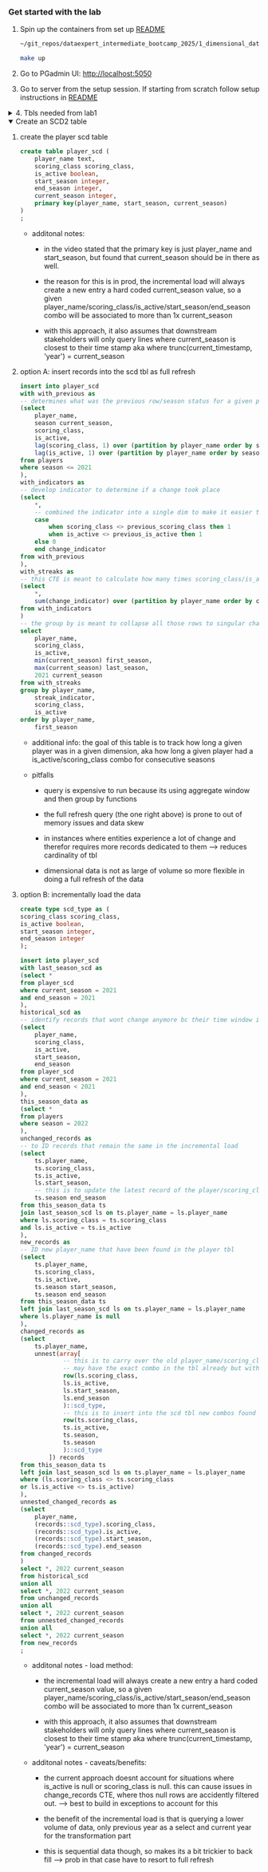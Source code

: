 ### Get started with the lab

1. Spin up the containers from set up [README](../../setup_postgres/README.md)

    ```bash
    ~/git_repos/dataexpert_intermediate_bootcamp_2025/1_dimensional_data_modeling/1_setup_postgres

    make up
    ```

2. Go to PGadmin UI: [http://localhost:5050](http://localhost:5050) 

3. Go to server from the setup session. If starting from scratch follow setup instructions in [README](../../setup_postgres/README.md)

<details>
    <summary>4. Tbls needed from lab1</summary>

**this approach yields the same results as in lab1, just a different method**

1. create a new data type

    ```sql
    create type season_stats as (
            season integer, 
            gp integer, 
            pts real, 
            reb real,
            ast real
            )
            ;

    create type scoring_class as enum ('star', 'good', 'average', 'bad');
    ```

    + its an enumeration type 

2. create new tbl with additional columns

    ```sql 
    create table players (
    player_name text,
    height text,
    college text, 
    country text,
    draft_year text, 
    draft_round text, 
    draft_number text,
    season_stats season_stats[],
    scoring_class scoring_class, 
    years_since_last_season integer,
    is_active boolean,
    season integer,
    primary key(player_name, current_season)
    )
    ;
    ```

    3. populate cumulative tbl 

    ```sql
    insert into players 
    WITH years AS (
        -- created a "skeleton" dimension to replicate today and yesterday mechanism 
        SELECT *
        FROM GENERATE_SERIES(1996, 2022) AS season
    -- with the CTE p and players_and_seaons, create 1 row per player_name/season they had in reported stats
    -- excludes rows where player took time off (for example Michael Jordan)
    ), p AS (
        SELECT
            player_name,
            MIN(season) AS first_season
        FROM player_seasons
        GROUP BY player_name
    ), players_and_seasons AS (
        SELECT *
        FROM p
        JOIN years y
            ON p.first_season <= y.season
    ), windowed AS (
        -- same mechanism as today and yesterday CTE join except less manual 
        -- array_remove() is an improvement bc instead of a case condition to keep nulls out of the array, this custom function does 
        SELECT
            pas.player_name,
            pas.season,
            ARRAY_REMOVE(
                ARRAY_AGG(
                    CASE
                        WHEN ps.season IS NOT NULL
                            THEN ROW(
                                ps.season,
                                ps.gp,
                                ps.pts,
                                ps.reb,
                                ps.ast
                            )::season_stats
                    END)
                -- not sure why this colaesce was done this way, would think it should be coalesce(ps.season, pas.seasons)
                OVER (PARTITION BY pas.player_name ORDER BY COALESCE(pas.season, ps.season)), 
                NULL
            ) AS seasons
        FROM players_and_seasons pas
        LEFT JOIN player_seasons ps
            ON pas.player_name = ps.player_name
            AND pas.season = ps.season
        -- order is established here since this is the CTE that builds the array
        ORDER BY pas.player_name, pas.season
    ), static AS (
        -- same as effect as doing the coalesce(today, yesterday) per dim 
        -- this is depedent on that each player will only have 1 unique value per dim 
        SELECT
            player_name,
            MAX(height) AS height,
            MAX(college) AS college,
            MAX(country) AS country,
            MAX(draft_year) AS draft_year,
            MAX(draft_round) AS draft_round,
            MAX(draft_number) AS draft_number
        FROM player_seasons
        GROUP BY player_name
    )
    SELECT
        w.player_name,
        s.height,
        s.college,
        s.country,
        s.draft_year,
        s.draft_round,
        s.draft_number,
        seasons AS season_stats,
        -- this grading is done on how the player performed in the season of question 
        -- in the end, will show how the player was graded throughout their career --> player can have more than 1 unique score in the tbl 
        CASE
            WHEN (seasons[CARDINALITY(seasons)]::season_stats).pts > 20 THEN 'star'
            WHEN (seasons[CARDINALITY(seasons)]::season_stats).pts > 15 THEN 'good'
            WHEN (seasons[CARDINALITY(seasons)]::season_stats).pts > 10 THEN 'average'
            ELSE 'bad'
        END::scoring_class AS scoring_class,
        w.season - (seasons[CARDINALITY(seasons)]::season_stats).season as years_since_last_active,
        (seasons[CARDINALITY(seasons)]::season_stats).season = season AS is_active,
        w.season
    FROM windowed w
    JOIN static s
        ON w.player_name = s.player_name;
    ```

    + additional notes: 

        - the method in lab1 looks like its a good incremental implementation 

        - this method here looks like it would be good for a backfill 

</details>

<details open>
    <summary>Create an SCD2 table</summary>

1. create the player scd table 

    ```sql 
    create table player_scd (
        player_name text,
        scoring_class scoring_class,
        is_active boolean,
        start_season integer,
        end_season integer,
        current_season integer,
        primary key(player_name, start_season, current_season)
    )
    ;
    ```

    + additonal notes:

        - in the video stated that the primary key is just player_name and start_season, but found that current_season should be in there as well. 

        - the reason for this is in prod, the incremental load will always create a new entry a hard coded current_season value, so a given player_name/scoring_class/is_active/start_season/end_season combo will be associated to more than 1x current_season 

        - with this approach, it also assumes that downstream stakeholders will only query lines where current_season is closest to their time stamp aka where trunc(current_timestamp, 'year') = current_season

2. option A: insert records into the scd tbl as full refresh

    ```sql 
    insert into player_scd 
    with with_previous as 
    -- determines what was the previous row/season status for a given player 
    (select 
        player_name, 
        season current_season,
        scoring_class, 
        is_active,
        lag(scoring_class, 1) over (partition by player_name order by season) previous_scoring_class,
        lag(is_active, 1) over (partition by player_name order by season) previous_is_active
    from players
    where season <= 2021
    ),
    with_indicators as
    -- develop indicator to determine if a change took place
    (select 
        *,
        -- combined the indicator into a single dim to make it easier to track metadata change over time 
        case
            when scoring_class <> previous_scoring_class then 1 
            when is_active <> previous_is_active then 1 
        else 0
        end change_indicator
    from with_previous
    ),
    with_streaks as 
    -- this CTE is meant to calculate how many times scoring_class/is_active dimensions change from season to season
    (select 
        *, 
        sum(change_indicator) over (partition by player_name order by current_season) streak_indicator 
    from with_indicators
    ) 
    -- the group by is meant to collapse all those rows to singular change rows
    select 
        player_name,
        scoring_class,
        is_active,
        min(current_season) first_season,
        max(current_season) last_season,
        2021 current_season
    from with_streaks
    group by player_name,
        streak_indicator,
        scoring_class,
        is_active
    order by player_name,
        first_season
    ```

    + additional info: the goal of this table is to track how long a given player was in a given dimension, aka how long a given player had a is_active/scoring_class combo for consecutive seasons

    + pitfalls

        - query is expensive to run because its using aggregate window and then group by functions 

        - the full refresh query (the one right above) is prone to out of memory issues and data skew

        - in instances where entities experience a lot of change and therefor requires more records dedicated to them --> reduces cardinality of tbl 

        - dimensional data is not as large of volume so more flexible in doing a full refresh of the data 

3. option B: incrementally load the data 

    ```sql 
    create type scd_type as (
    scoring_class scoring_class, 
    is_active boolean,
    start_season integer,
    end_season integer
    );

    insert into player_scd
    with last_season_scd as 
    (select * 
    from player_scd
    where current_season = 2021
    and end_season = 2021
    ),
    historical_scd as 
    -- identify records that wont change anymore bc their time window is "closed"
    (select 
        player_name, 
        scoring_class,
        is_active,
        start_season,
        end_season
    from player_scd
    where current_season = 2021
    and end_season < 2021
    ),
    this_season_data as 
    (select * 
    from players
    where season = 2022
    ),
    unchanged_records as
    -- to ID records that remain the same in the incremental load 
    (select 
        ts.player_name, 
        ts.scoring_class, 
        ts.is_active,
        ls.start_season,
        -- this is to update the latest record of the player/scoring_class/is_active combo to the latest cumulative run "flag" aka current_season
        ts.season end_season 
    from this_season_data ts 
    join last_season_scd ls on ts.player_name = ls.player_name 
    where ls.scoring_class = ts.scoring_class
    and ls.is_active = ts.is_active 
    ),
    new_records as 
    -- ID new player_name that have been found in the player tbl 
    (select 
        ts.player_name, 
        ts.scoring_class, 
        ts.is_active,
        ts.season start_season,
        ts.season end_season 
    from this_season_data ts 
    left join last_season_scd ls on ts.player_name = ls.player_name 
    where ls.player_name is null 
    ), 
    changed_records as 
    (select 
        ts.player_name, 
        unnest(array[
                -- this is to carry over the old player_name/scoring_class/is_active combo 
                -- may have the exact combo in the tbl already but with different current_season
                row(ls.scoring_class, 
                ls.is_active,
                ls.start_season,
                ls.end_season
                )::scd_type,
                -- this is to insert into the scd tbl new combos found in players
                row(ts.scoring_class, 
                ts.is_active,
                ts.season,
                ts.season
                )::scd_type
            ]) records
    from this_season_data ts 
    left join last_season_scd ls on ts.player_name = ls.player_name 
    where (ls.scoring_class <> ts.scoring_class
    or ls.is_active <> ts.is_active)
    ),
    unnested_changed_records as 
    (select 
        player_name,
        (records::scd_type).scoring_class,
        (records::scd_type).is_active,
        (records::scd_type).start_season,
        (records::scd_type).end_season
    from changed_records
    )
    select *, 2022 current_season
    from historical_scd
    union all 
    select *, 2022 current_season
    from unchanged_records
    union all 
    select *, 2022 current_season
    from unnested_changed_records
    union all 
    select *, 2022 current_season
    from new_records
    ;
    ```

    + additonal notes - load method:

        - the incremental load will always create a new entry a hard coded current_season value, so a given player_name/scoring_class/is_active/start_season/end_season combo will be associated to more than 1x current_season 

        - with this approach, it also assumes that downstream stakeholders will only query lines where current_season is closest to their time stamp aka where trunc(current_timestamp, 'year') = current_season

    + additonal notes - caveats/benefits:

        - the current approach doesnt account for situations where is_active is null or scoring_class is null. this can cause issues in change_records CTE, where thos null rows are accidently filtered out. --> best to build in exceptions to account for this 

        - the benefit of the incremental load is that is querying a lower volume of data, only previous year as a select and current year for the transformation part 

        - this is sequential data though, so makes its a bit trickier to back fill --> prob in that case have to resort to full refresh 



</details>